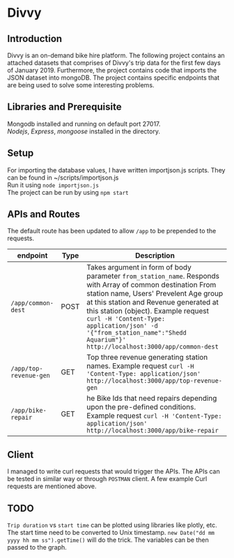 Divvy
===============

Introduction
------------
Divvy is an on-demand bike hire platform. The following project contains an attached datasets that comprises of Divvy's trip data for the first few days of January 2019.
Furthermore, the project contains code that imports the JSON dataset into mongoDB. The project contains specific endpoints that are being used to solve some interesting problems.

Libraries and Prerequisite
------------
Mongodb installed and running on default port 27017. <br>
*Nodejs*, *Express*, *mongoose* installed in the directory.

Setup
------------
For importing the database values, I have written importjson.js scripts. They can be found in ~/scripts/importjson.js <br>
Run it using `node importjson.js` <br>
The project can be run by using `npm start`

APIs and Routes
------------
The default route has been updated to allow `/app` to be prepended to the requests.

| endpoint | Type | Description |
|----------|------|-------------|
| `/app/common-dest` | POST | Takes argument in form of body parameter `from_station_name`. Responds with Array of common destination From station name, Users' Prevelent Age group at this station and Revenue generated at this station (object). Example request `curl -H 'Content-Type: application/json' -d '{"from_station_name":"Shedd Aquarium"}' http://localhost:3000/app/common-dest`
| `/app/top-revenue-gen` | GET | Top three revenue generating station names. Example request `curl -H 'Content-Type: application/json' http://localhost:3000/app/top-revenue-gen`
| `/app/bike-repair` | GET | he Bike Ids that need repairs depending upon the pre-defined conditions. Example request `curl -H 'Content-Type: application/json' http://localhost:3000/app/bike-repair`

Client
------------
I managed to write curl requests that would trigger the APIs. The APIs can be tested in similar way or through `POSTMAN` client. A few example Curl requests are mentioned above.

TODO
------------
`Trip duration` vs `start time` can be plotted using libraries like plotly, etc. <br>
The start time need to be converted to Unix timestamp. ```new Date("dd mm yyyy hh mm ss").getTime()``` will do the trick.
The variables can be then passed to the graph.


